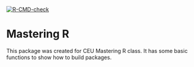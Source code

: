 <!-- badges: start -->
[![R-CMD-check](https://github.com/Viki-Meszaros/CEU_MR/workflows/R-CMD-check/badge.svg)](https://github.com/Viki-Meszaros/CEU_MR/actions)
<!-- badges: end -->

# Mastering R

This package was created for CEU Mastering R class. It has some basic functions to show how to build packages.
